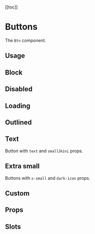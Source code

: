 [[toc]]

# Buttons
The `Btn` component.

## Usage
<Example file="Btn/Usage" />

## Block
<Example file="Btn/Block" />

## Disabled
<Example file="Btn/Disabled" />

## Loading
<Example file="Btn/Loading" />

## Outlined
<Example file="Btn/Outlined" />

## Text
Button with `text` and `small`/`mini` props.
<Example file="Btn/Text" />

## Extra small
Buttons with `x-small` and `dark-icon` props.
<Example file="Btn/ExtraSmall" />

## Custom
<Example file="Btn/Custom" />

## Props
<Table name="btn" field="props" />

## Slots
<Table name="btn" field="slots" />
